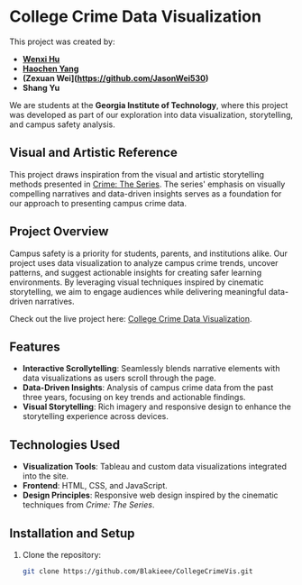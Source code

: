 # College Crime Data Visualization

This project was created by:
- **[Wenxi Hu](https://github.com/wenxihuw)**
- **[Haochen Yang](https://github.com/Blakieee)**
- **(Zexuan Wei](https://github.com/JasonWei530)**
- **Shang Yu**

We are students at the **Georgia Institute of Technology**, where this project was developed as part of our exploration into data visualization, storytelling, and campus safety analysis.

## Visual and Artistic Reference
This project draws inspiration from the visual and artistic storytelling methods presented in [Crime: The Series](https://www.crimetheseries.com/). The series' emphasis on visually compelling narratives and data-driven insights serves as a foundation for our approach to presenting campus crime data.

## Project Overview
Campus safety is a priority for students, parents, and institutions alike. Our project uses data visualization to analyze campus crime trends, uncover patterns, and suggest actionable insights for creating safer learning environments. By leveraging visual techniques inspired by cinematic storytelling, we aim to engage audiences while delivering meaningful data-driven narratives.

Check out the live project here: [College Crime Data Visualization](https://blakieee.github.io/CollegeCrimeVis/).

## Features
- **Interactive Scrollytelling**: Seamlessly blends narrative elements with data visualizations as users scroll through the page.
- **Data-Driven Insights**: Analysis of campus crime data from the past three years, focusing on key trends and actionable findings.
- **Visual Storytelling**: Rich imagery and responsive design to enhance the storytelling experience across devices.

## Technologies Used
- **Visualization Tools**: Tableau and custom data visualizations integrated into the site.
- **Frontend**: HTML, CSS, and JavaScript.
- **Design Principles**: Responsive web design inspired by the cinematic techniques from *Crime: The Series*.

## Installation and Setup
1. Clone the repository:
   ```bash
   git clone https://github.com/Blakieee/CollegeCrimeVis.git
